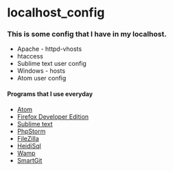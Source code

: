 # localhost_config

### This is some config that I have in my localhost.

+ Apache - httpd-vhosts
+ htaccess
+ Sublime text user config
+ Windows - hosts
+ Atom user config

#### Programs that I use everyday

+ [Atom](https://atom.io/)
+ [Firefox Developer Edition](https://www.mozilla.org/pt-PT/firefox/developer/)
+ [Sublime text](http://www.sublimetext.com/)
+ [PhpStorm](https://www.jetbrains.com/phpstorm/)
+ [FileZilla](https://filezilla-project.org/)
+ [HeidiSql](http://www.heidisql.com/)
+ [Wamp](http://www.wampserver.com/en/)
+ [SmartGit](http://www.syntevo.com/smartgit/)
